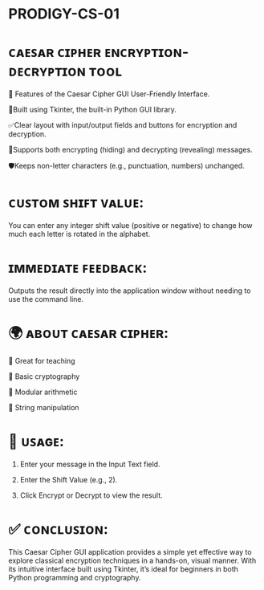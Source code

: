 # PRODIGY-CS-01
# ᴄᴀᴇꜱᴀʀ ᴄɪᴘʜᴇʀ ᴇɴᴄʀʏᴘᴛɪᴏɴ-ᴅᴇᴄʀʏᴘᴛɪᴏɴ ᴛᴏᴏʟ
 
🔧 Features of the Caesar Cipher GUI 
User-Friendly Interface.

🎨Built using Tkinter, the built-in Python GUI library.

✅Clear layout with input/output fields and buttons for encryption and decryption.


🧪Supports both encrypting (hiding) and decrypting (revealing) messages.

🛡️Keeps non-letter characters (e.g., punctuation, numbers) unchanged.

# ᴄᴜꜱᴛᴏᴍ ꜱʜɪꜰᴛ ᴠᴀʟᴜᴇ:

You can enter any integer shift value (positive or negative) to change how much each letter is rotated in the alphabet.

# ɪᴍᴍᴇᴅɪᴀᴛᴇ ꜰᴇᴇᴅʙᴀᴄᴋ:

Outputs the result directly into the application window without needing to use the command line.

# 🌍 ᴀʙᴏᴜᴛ ᴄᴀᴇꜱᴀʀ ᴄɪᴘʜᴇʀ:

🔑 Great for teaching

🔑 Basic cryptography

🔑 Modular arithmetic

🔑 String manipulation

# 🧠 ᴜꜱᴀɢᴇ:
1. Enter your message in the Input Text field.

2. Enter the Shift Value (e.g., 2).

3. Click Encrypt or Decrypt to view the result.

# ✅ ᴄᴏɴᴄʟᴜꜱɪᴏɴ:
This Caesar Cipher GUI application provides a simple yet effective way to explore classical encryption techniques in a hands-on, visual manner. With its intuitive interface built using Tkinter, it’s ideal for beginners in both Python programming and cryptography.



